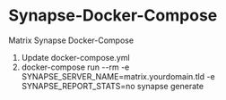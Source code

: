# Synapse-Docker-Compose
Matrix Synapse Docker-Compose

1. Update docker-compose.yml
2. docker-compose run --rm -e SYNAPSE_SERVER_NAME=matrix.yourdomain.tld -e SYNAPSE_REPORT_STATS=no synapse generate
